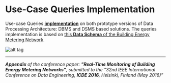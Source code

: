 # Use-Case Queries Implementation

Use-case Queries [**implementation**](https://github.com/diogo-gsa/UseCaseQueriesImpl/tree/master/UseCaseQsImpl) on both prototype versions of Data Processing Architecture: DBMS and DSMS based solutions.
The queries implementation is based on [this **Data Schema** of the Building Energy Metering Network](https://github.com/diogo-gsa/EnergyMeteringNetwork/wiki/Data-Schema).


![alt tag](http://web.ist.utl.pt/~ist162490/RTMonitoringPaper/UseCaseQueriesGraph.png)

***

_**Appendix** of the conference paper: **"Real-Time Monitoring of Building Energy Metering Networks"**, submitted to the “32nd IEEE International Conference on Data Engineering, **ICDE 2016**, Helsinki, Finland (May 2016)”_
